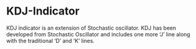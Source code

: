 # KDJ-Indicator
KDJ indicator is an extension of Stochastic oscillator. KDJ has been developed from Stochastic Oscillator and includes one more ‘J’ line along with the traditional ‘D’ and ‘K’ lines.
